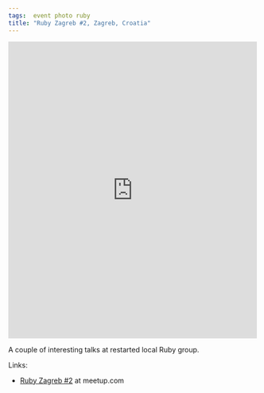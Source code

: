 ```yaml
---
tags:  event photo ruby
title: "Ruby Zagreb #2, Zagreb, Croatia"
---
```

<iframe src="https://www.facebook.com/plugins/post.php?href=https%3A%2F%2Fwww.facebook.com%2Fmedia%2Fset%2F%3Fset%3Da.10153749710762290.1073741855.735252289%26type%3D3&width=500" width="500" height="597" style="border:none;overflow:hidden" scrolling="no" frameborder="0" allowTransparency="true"></iframe>

A couple of interesting talks at restarted local Ruby group.

Links:

- [Ruby Zagreb #2](https://www.meetup.com/rubyzg/events/172730842/) at meetup.com
